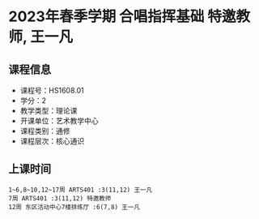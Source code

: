# 2023年春季学期 合唱指挥基础 特邀教师, 王一凡






## 课程信息

- 课程号：HS1608.01
- 学分：2
- 教学类型：理论课
- 开课单位：艺术教学中心
- 课程类别：通修
- 课程层次：核心通识

## 上课时间

```
1~6,8~10,12~17周 ARTS401 :3(11,12) 王一凡
7周 ARTS401 :3(11,12) 特邀教师
12周 东区活动中心7楼排练厅 :6(7,8) 王一凡
```

